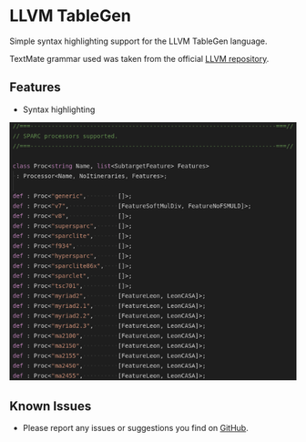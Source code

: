 # LLVM TableGen

Simple syntax highlighting support for the LLVM TableGen language.

TextMate grammar used was taken from the official [LLVM repository](https://github.com/llvm-mirror/llvm/blob/master/utils/textmate/TableGen.tmbundle/Syntaxes/TableGen.tmLanguage).

## Features

- Syntax highlighting

![Syntax highlighting](images/syntax.png)


## Known Issues

- Please report any issues or suggestions you find on [GitHub](https://github.com/jakoberzar/vscode-llvm-tablegen/issues).